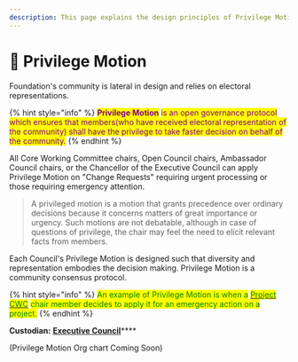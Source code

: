 ```yaml
---
description: This page explains the design principles of Privilege Motion Protocol.
---
```


# 👣 Privilege Motion

Foundation's community is lateral in design and relies on electoral representations.

{% hint style="info" %}
<mark style="color:purple;">**Privilege Motion**</mark> <mark style="color:purple;"></mark><mark style="color:purple;">is an open governance protocol which ensures that members(who have received electoral representation of the community) shall have the privilege to take faster decision on behalf of the community.</mark>
{% endhint %}

All Core Working Committee chairs, Open Council chairs, Ambassador Council chairs, or the Chancellor of the Executive Council can apply Privilege Motion on "Change Requests" requiring urgent processing or those requiring emergency attention.

> A privileged motion is a motion that grants precedence over ordinary decisions because it concerns matters of great importance or urgency. Such motions are not debatable, although in case of questions of privilege, the chair may feel the need to elicit relevant facts from members.

Each Council's Privilege Motion is designed such that diversity and representation embodies the decision making. Privilege Motion is a community consensus protocol.

{% hint style="info" %}
<mark style="color:green;">An example of Privilege Motion is when a</mark> [<mark style="color:green;">Project CWC</mark>](../foundation/core-working-committee/project-cwcs.md) <mark style="color:green;">chair member decides to apply it for an emergency action on a project.</mark>&#x20;
{% endhint %}

&#x20;**Custodian:** [**Executive Council**](../foundation/executive-council.md)****

(Privilege Motion Org chart Coming Soon)
